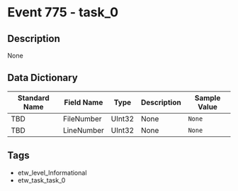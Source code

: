# Event 775 - task_0

## Description
None

## Data Dictionary
|Standard Name|Field Name|Type|Description|Sample Value|
|---|---|---|---|---|
|TBD|FileNumber|UInt32|None|`None`|
|TBD|LineNumber|UInt32|None|`None`|

## Tags
* etw_level_Informational
* etw_task_task_0